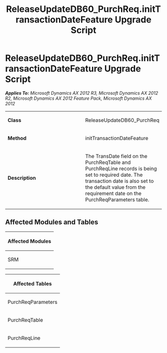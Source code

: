 ﻿---
title: ReleaseUpdateDB60_PurchReq.initTransactionDateFeature Upgrade Script
TOCTitle: ReleaseUpdateDB60_PurchReq.initTransactionDateFeature Upgrade Script
ms:assetid: 986e81b3-ad19-db11-2816-8eda88d5a268
ms:mtpsurl: https://msdn.microsoft.com/en-us/library/JJ686242(v=AX.60)
ms:contentKeyID: 49709945
ms.date: 05/18/2015
mtps_version: v=AX.60
---

# ReleaseUpdateDB60\_PurchReq.initTransactionDateFeature Upgrade Script 


_**Applies To:** Microsoft Dynamics AX 2012 R3, Microsoft Dynamics AX 2012 R2, Microsoft Dynamics AX 2012 Feature Pack, Microsoft Dynamics AX 2012_

<table>
<colgroup>
<col style="width: 50%" />
<col style="width: 50%" />
</colgroup>
<tbody>
<tr class="odd">
<td><p><strong>Class</strong></p></td>
<td><p>ReleaseUpdateDB60_PurchReq</p></td>
</tr>
<tr class="even">
<td><p><strong>Method</strong></p></td>
<td><p>initTransactionDateFeature</p></td>
</tr>
<tr class="odd">
<td><p><strong>Description</strong></p></td>
<td><p>The TransDate field on the PurchReqTable and PurchReqLine records is being set to required date. The transaction date is also set to the default value from the requirement date on the PurchReqParameters table.</p></td>
</tr>
</tbody>
</table>


## Affected Modules and Tables

<table>
<colgroup>
<col style="width: 100%" />
</colgroup>
<thead>
<tr class="header">
<th><p>Affected Modules</p></th>
</tr>
</thead>
<tbody>
<tr class="odd">
<td><p>SRM</p></td>
</tr>
</tbody>
</table>


<table>
<colgroup>
<col style="width: 100%" />
</colgroup>
<thead>
<tr class="header">
<th><p>Affected Tables</p></th>
</tr>
</thead>
<tbody>
<tr class="odd">
<td><p>PurchReqParameters</p></td>
</tr>
<tr class="even">
<td><p>PurchReqTable</p></td>
</tr>
<tr class="odd">
<td><p>PurchReqLine</p></td>
</tr>
</tbody>
</table>

  


